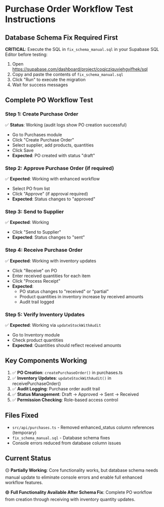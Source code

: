 # Purchase Order Workflow Test Instructions

## Database Schema Fix Required First

**CRITICAL**: Execute the SQL in `fix_schema_manual.sql` in your Supabase SQL Editor before testing:

1. Open https://supabase.com/dashboard/project/coqjcziquviehgyifhek/sql
2. Copy and paste the contents of `fix_schema_manual.sql`
3. Click "Run" to execute the migration
4. Wait for success messages

## Complete PO Workflow Test

### Step 1: Create Purchase Order
✅ **Status**: Working (audit logs show PO creation successful)
- Go to Purchases module
- Click "Create Purchase Order"
- Select supplier, add products, quantities
- Click Save
- **Expected**: PO created with status "draft"

### Step 2: Approve Purchase Order (if required)
✅ **Expected**: Working with enhanced workflow
- Select PO from list
- Click "Approve" (if approval required)
- **Expected**: Status changes to "approved"

### Step 3: Send to Supplier
✅ **Expected**: Working
- Click "Send to Supplier"
- **Expected**: Status changes to "sent"

### Step 4: Receive Purchase Order
✅ **Expected**: Working with inventory updates
- Click "Receive" on PO
- Enter received quantities for each item
- Click "Process Receipt"
- **Expected**: 
  - PO status changes to "received" or "partial"
  - Product quantities in inventory increase by received amounts
  - Audit trail logged

### Step 5: Verify Inventory Updates
✅ **Expected**: Working via `updateStockWithAudit`
- Go to Inventory module
- Check product quantities
- **Expected**: Quantities should reflect received amounts

## Key Components Working

1. ✅ **PO Creation**: `createPurchaseOrder()` in purchases.ts
2. ✅ **Inventory Updates**: `updateStockWithAudit()` in receivePurchaseOrder()
3. ✅ **Audit Logging**: Purchase order audit trail
4. ✅ **Status Management**: Draft → Approved → Sent → Received
5. ✅ **Permission Checking**: Role-based access control

## Files Fixed

- `src/api/purchases.ts` - Removed enhanced_status column references (temporary)
- `fix_schema_manual.sql` - Database schema fixes
- Console errors reduced from database column issues

## Current Status

🟡 **Partially Working**: Core functionality works, but database schema needs manual update to eliminate console errors and enable full enhanced workflow features.

🟢 **Full Functionality Available After Schema Fix**: Complete PO workflow from creation through receiving with inventory quantity updates.